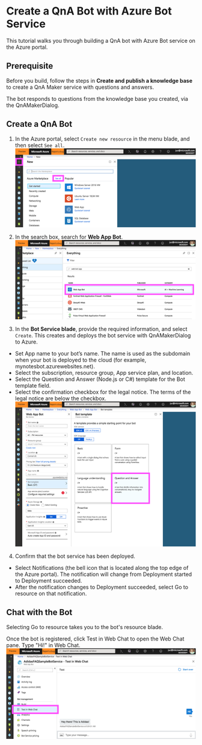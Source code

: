 # Create a QnA Bot with Azure Bot Service
This tutorial walks you through building a QnA bot with Azure Bot service on the Azure portal.

## Prerequisite
Before you build, follow the steps in **Create and publish a knowledge base** to create a QnA Maker service with questions and answers.

The bot responds to questions from the knowledge base you created, via the QnAMakerDialog.

## Create a QnA Bot
1. In the Azure portal, select ```Create new resource``` in the menu blade, and then select ```See all```.
![bot1](https://github.com/jCho23/BotWorkshop/blob/master/Resouces/Images/bot1.png)

2. In the search box, search for **Web App Bot**.
![bot2](https://github.com/jCho23/BotWorkshop/blob/master/Resouces/Images/bot2.png)

3. In the **Bot Service blade**, provide the required information, and select ```Create```. This creates and deploys the bot service with QnAMakerDialog to Azure.
* Set App name to your bot’s name. The name is used as the subdomain when your bot is deployed to the cloud (for example, mynotesbot.azurewebsites.net).
* Select the subscription, resource group, App service plan, and location.
* Select the Question and Answer (Node.js or C#) template for the Bot template field.
* Select the confirmation checkbox for the legal notice. The terms of the legal notice are below the checkbox.
![bot3](https://github.com/jCho23/BotWorkshop/blob/master/Resouces/Images/bot3.png)

4. Confirm that the bot service has been deployed. 
* Select Notifications (the bell icon that is located along the top edge of the Azure portal). The notification will change from Deployment started to Deployment succeeded.
* After the notification changes to Deployment succeeded, select Go to resource on that notification.

## Chat with the Bot
Selecting Go to resource takes you to the bot's resource blade.

Once the bot is registered, click Test in Web Chat to open the Web Chat pane. Type "Hi!" in Web Chat.
![bot4](https://github.com/jCho23/BotWorkshop/blob/master/Resouces/Images/bot4.png)

